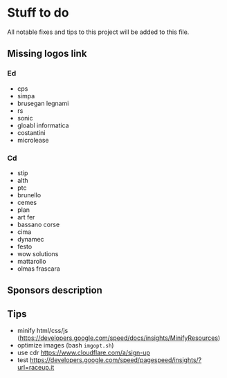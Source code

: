# Stuff to do
All notable fixes and tips to this project will be added to this file.

## Missing logos link
### Ed
- cps
- simpa
- brusegan legnami
- rs
- sonic
- gloabl informatica
- costantini
- microlease

### Cd
- stip
- alth
- ptc
- brunello
- cemes
- plan
- art fer
- bassano corse
- cima
- dynamec
- festo
- wow solutions
- mattarollo
- olmas frascara

## Sponsors description

## Tips
- minify html/css/js (https://developers.google.com/speed/docs/insights/MinifyResources)
- optimize images (bash `imgopt.sh`)
- use cdr https://www.cloudflare.com/a/sign-up
- test https://developers.google.com/speed/pagespeed/insights/?url=raceup.it
